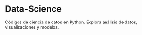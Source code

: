 # Data-Science
Códigos de ciencia de datos en Python. Explora análisis de datos, visualizaciones y modelos.
